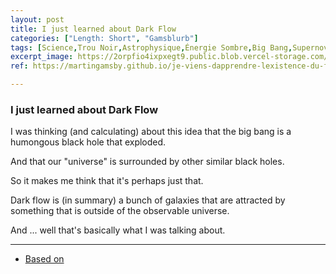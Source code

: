 ```yaml
---
layout: post
title: I just learned about Dark Flow
categories: ["Length: Short", "Gamsblurb"]
tags: [Science,Trou Noir,Astrophysique,Énergie Sombre,Big Bang,Supernova,Gravité,Radiation de Hawking,Théorie,Gamsblurb]
excerpt_image: https://2orpfio4ixpxegt9.public.blob.vercel-storage.com/blogPost/cm2ahfi7i008gl40cjwmp3gz6/preview-image-QwsKqpiRcVpytee3m576BTmcR18IBH.webp
ref: https://martingamsby.github.io/je-viens-dapprendre-lexistence-du-flot-sombre-dark-flow

---
```


### **I just learned about Dark Flow**

I was thinking (and calculating) about this idea that the big bang is a humongous black hole that exploded.

And that our "universe" is surrounded by other similar black holes.

So it makes me think that it's perhaps  just that.

Dark flow is (in summary) a bunch of galaxies that are attracted by something that is outside of the observable universe.

And ... well that's basically what I was talking about.

---

- [Based on](https://martingamsby.github.io/en/could-dark-energy-simply-be-multiple-far-black-holes-quadrillions-of-years-old)

